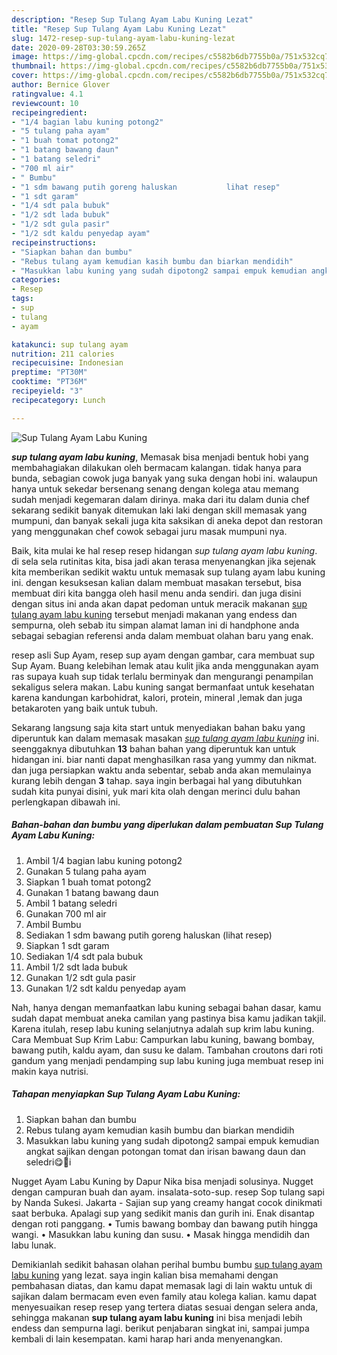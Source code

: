 ```yaml
---
description: "Resep Sup Tulang Ayam Labu Kuning Lezat"
title: "Resep Sup Tulang Ayam Labu Kuning Lezat"
slug: 1472-resep-sup-tulang-ayam-labu-kuning-lezat
date: 2020-09-28T03:30:59.265Z
image: https://img-global.cpcdn.com/recipes/c5582b6db7755b0a/751x532cq70/sup-tulang-ayam-labu-kuning-foto-resep-utama.jpg
thumbnail: https://img-global.cpcdn.com/recipes/c5582b6db7755b0a/751x532cq70/sup-tulang-ayam-labu-kuning-foto-resep-utama.jpg
cover: https://img-global.cpcdn.com/recipes/c5582b6db7755b0a/751x532cq70/sup-tulang-ayam-labu-kuning-foto-resep-utama.jpg
author: Bernice Glover
ratingvalue: 4.1
reviewcount: 10
recipeingredient:
- "1/4 bagian labu kuning potong2"
- "5 tulang paha ayam"
- "1 buah tomat potong2"
- "1 batang bawang daun"
- "1 batang seledri"
- "700 ml air"
- " Bumbu"
- "1 sdm bawang putih goreng haluskan           lihat resep"
- "1 sdt garam"
- "1/4 sdt pala bubuk"
- "1/2 sdt lada bubuk"
- "1/2 sdt gula pasir"
- "1/2 sdt kaldu penyedap ayam"
recipeinstructions:
- "Siapkan bahan dan bumbu"
- "Rebus tulang ayam kemudian kasih bumbu dan biarkan mendidih"
- "Masukkan labu kuning yang sudah dipotong2 sampai empuk kemudian angkat sajikan dengan potongan tomat dan irisan bawang daun dan seledri😋🙏i"
categories:
- Resep
tags:
- sup
- tulang
- ayam

katakunci: sup tulang ayam 
nutrition: 211 calories
recipecuisine: Indonesian
preptime: "PT30M"
cooktime: "PT36M"
recipeyield: "3"
recipecategory: Lunch

---
```



![Sup Tulang Ayam Labu Kuning](https://img-global.cpcdn.com/recipes/c5582b6db7755b0a/751x532cq70/sup-tulang-ayam-labu-kuning-foto-resep-utama.jpg)

<b><i>sup tulang ayam labu kuning</i></b>, Memasak bisa menjadi bentuk hobi yang membahagiakan dilakukan oleh bermacam kalangan. tidak hanya para bunda, sebagian cowok juga banyak yang suka dengan hobi ini. walaupun hanya untuk sekedar bersenang senang dengan kolega atau memang sudah menjadi kegemaran dalam dirinya. maka dari itu dalam dunia chef sekarang sedikit banyak ditemukan laki laki dengan skill memasak yang mumpuni, dan banyak sekali juga kita saksikan di aneka depot dan restoran yang menggunakan chef cowok sebagai juru masak mumpuni nya.

Baik, kita mulai ke hal resep resep hidangan <i>sup tulang ayam labu kuning</i>. di sela sela rutinitas kita, bisa jadi akan terasa menyenangkan jika sejenak kita memberikan sedikit waktu untuk memasak sup tulang ayam labu kuning ini. dengan kesuksesan kalian dalam membuat masakan tersebut, bisa membuat diri kita bangga oleh hasil menu anda sendiri. dan juga disini dengan situs ini anda akan dapat pedoman untuk meracik makanan <u>sup tulang ayam labu kuning</u> tersebut menjadi makanan yang endess dan sempurna, oleh sebab itu simpan alamat laman ini di handphone anda sebagai sebagian referensi anda dalam membuat olahan baru yang enak.

resep asli Sup Ayam, resep sup ayam dengan gambar, cara membuat sup Sup Ayam. Buang kelebihan lemak atau kulit jika anda menggunakan ayam ras supaya kuah sup tidak terlalu berminyak dan mengurangi penampilan sekaligus selera makan. Labu kuning sangat bermanfaat untuk kesehatan karena kandungan karbohidrat, kalori, protein, mineral ,lemak dan juga betakaroten yang baik untuk tubuh.


Sekarang langsung saja kita start untuk menyediakan bahan baku yang diperuntuk kan dalam memasak masakan <u><i>sup tulang ayam labu kuning</i></u> ini. seenggaknya dibutuhkan <b>13</b> bahan bahan yang diperuntuk kan untuk hidangan ini. biar nanti dapat menghasilkan rasa yang yummy dan nikmat. dan juga persiapkan waktu anda sebentar, sebab anda akan memulainya kurang lebih dengan <b>3</b> tahap. saya ingin berbagai hal yang dibutuhkan sudah kita punyai disini, yuk mari kita olah dengan merinci dulu bahan perlengkapan dibawah ini.

<!--inarticleads1-->

##### Bahan-bahan dan bumbu yang diperlukan dalam pembuatan Sup Tulang Ayam Labu Kuning:

1. Ambil 1/4 bagian labu kuning potong2
1. Gunakan 5 tulang paha ayam
1. Siapkan 1 buah tomat potong2
1. Gunakan 1 batang bawang daun
1. Ambil 1 batang seledri
1. Gunakan 700 ml air
1. Ambil  Bumbu
1. Sediakan 1 sdm bawang putih goreng haluskan           (lihat resep)
1. Siapkan 1 sdt garam
1. Sediakan 1/4 sdt pala bubuk
1. Ambil 1/2 sdt lada bubuk
1. Gunakan 1/2 sdt gula pasir
1. Gunakan 1/2 sdt kaldu penyedap ayam


Nah, hanya dengan memanfaatkan labu kuning sebagai bahan dasar, kamu sudah dapat membuat aneka camilan yang pastinya bisa kamu jadikan takjil. Karena itulah, resep labu kuning selanjutnya adalah sup krim labu kuning. Cara Membuat Sup Krim Labu: Campurkan labu kuning, bawang bombay, bawang putih, kaldu ayam, dan susu ke dalam. Tambahan croutons dari roti gandum yang menjadi pendamping sup labu kuning juga membuat resep ini makin kaya nutrisi. 

<!--inarticleads2-->

##### Tahapan menyiapkan Sup Tulang Ayam Labu Kuning:

1. Siapkan bahan dan bumbu
1. Rebus tulang ayam kemudian kasih bumbu dan biarkan mendidih
1. Masukkan labu kuning yang sudah dipotong2 sampai empuk kemudian angkat sajikan dengan potongan tomat dan irisan bawang daun dan seledri😋🙏i


Nugget Ayam Labu Kuning by Dapur Nika bisa menjadi solusinya. Nugget dengan campuran buah dan ayam. insalata-soto-sup. resep Sop tulang sapi by Nanda Sukesi. Jakarta - Sajian sup yang creamy hangat cocok dinikmati saat berbuka. Apalagi sup yang sedikit manis dan gurih ini. Enak disantap dengan roti panggang. • Tumis bawang bombay dan bawang putih hingga wangi. • Masukkan labu kuning dan susu. • Masak hingga mendidih dan labu lunak. 

Demikianlah sedikit bahasan olahan perihal bumbu bumbu <u>sup tulang ayam labu kuning</u> yang lezat. saya ingin kalian bisa memahami dengan pembahasan diatas, dan kamu dapat memasak lagi di lain waktu untuk di sajikan dalam bermacam even even family atau kolega kalian. kamu dapat menyesuaikan resep resep yang tertera diatas sesuai dengan selera anda, sehingga makanan <b>sup tulang ayam labu kuning</b> ini bisa menjadi lebih endess dan sempurna lagi. berikut penjabaran singkat ini, sampai jumpa kembali di lain kesempatan. kami harap hari anda menyenangkan.
